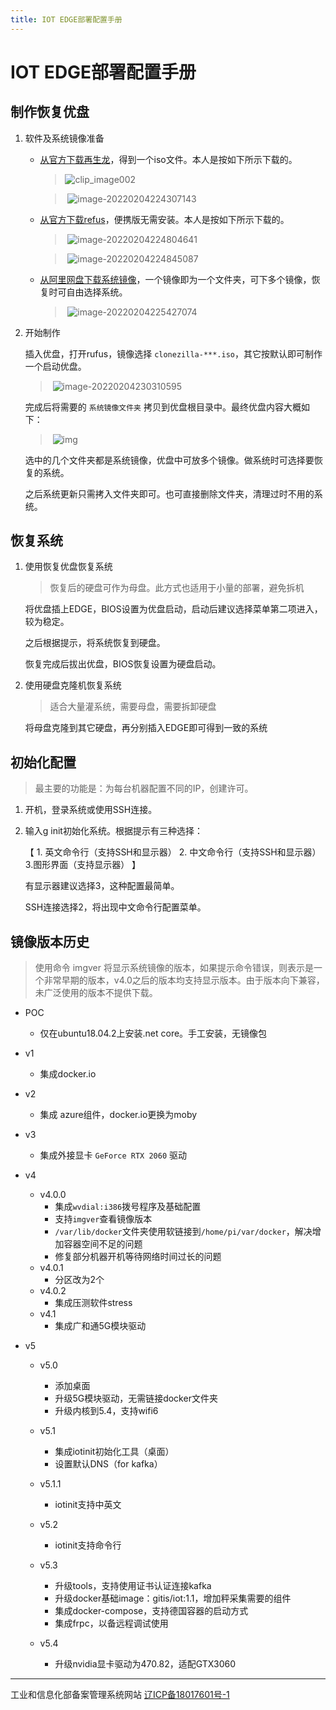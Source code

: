 ```yaml
---
title: IOT EDGE部署配置手册
---
```


# IOT EDGE部署配置手册

## 制作恢复优盘

1. 软件及系统镜像准备

   * <a href="http://clonezilla.nchc.org.tw/clonezilla-live/download/" target="_blank">从官方下载再生龙</a>，得到一个iso文件。本人是按如下所示下载的。

     > ![clip_image002](iotedge.assets/clip_image002.png)

     > ​	![image-20220204224307143](iotedge.assets/image-20220204224307143.png)

   * <a href="http://rufus.ie/zh/" target="_blank">从官方下载refus</a>，便携版无需安装。本人是按如下所示下载的。

     > ​	![image-20220204224804641](iotedge.assets/image-20220204224804641.png)

     > ​	![image-20220204224845087](iotedge.assets/image-20220204224845087.png)

   * <a href="https://www.aliyundrive.com/s/EBtqPevn5T6">从阿里网盘下载系统镜像</a>，一个镜像即为一个文件夹，可下多个镜像，恢复时可自由选择系统。

     > ​	![image-20220204225427074](iotedge.assets/image-20220204225427074.png)

2. 开始制作

   插入优盘，打开rufus，镜像选择 `clonezilla-***.iso`，其它按默认即可制作一个启动优盘。

   > ​	![image-20220204230310595](iotedge.assets/image-20220204230310595.png)

   完成后将需要的 `系统镜像文件夹` 拷贝到优盘根目录中。最终优盘内容大概如下：

   > ​	![img](iotedge.assets/clip_image004-1635930068850.png)

   选中的几个文件夹都是系统镜像，优盘中可放多个镜像。做系统时可选择要恢复的系统。

   之后系统更新只需拷入文件夹即可。也可直接删除文件夹，清理过时不用的系统。

## 恢复系统

1. 使用恢复优盘恢复系统

   > 恢复后的硬盘可作为母盘。此方式也适用于小量的部署，避免拆机

   将优盘插上EDGE，BIOS设置为优盘启动，启动后建议选择菜单第二项进入，较为稳定。

   之后根据提示，将系统恢复到硬盘。

   恢复完成后拔出优盘，BIOS恢复设置为硬盘启动。

2. 使用硬盘克隆机恢复系统

   > 适合大量灌系统，需要母盘，需要拆卸硬盘

   将母盘克隆到其它硬盘，再分别插入EDGE即可得到一致的系统

## 初始化配置

> 最主要的功能是：为每台机器配置不同的IP，创建许可。

1. 开机，登录系统或使用SSH连接。

2. 输入g init初始化系统。根据提示有三种选择：

   【 1. 英文命令行（支持SSH和显示器） 2. 中文命令行（支持SSH和显示器） 3.图形界面（支持显示器） 】

   有显示器建议选择3，这种配置最简单。

   SSH连接选择2，将出现中文命令行配置菜单。

## 镜像版本历史

> 使用命令 imgver 将显示系统镜像的版本，如果提示命令错误，则表示是一个非常早期的版本，v4.0之后的版本均支持显示版本。由于版本向下兼容，未广泛使用的版本不提供下载。

* POC
  
  * 仅在ubuntu18.04.2上安装.net core。手工安装，无镜像包
* v1
  
  * 集成docker.io
* v2
  
  * 集成 azure组件，docker.io更换为moby
* v3
  
  * 集成外接显卡 `GeForce RTX 2060` 驱动
* v4
  * v4.0.0
    * 集成`wvdial:i386`拨号程序及基础配置
    * 支持`imgver`查看镜像版本
    * `/var/lib/docker`文件夹使用软链接到`/home/pi/var/docker`，解决增加容器空间不足的问题
    * 修复部分机器开机等待网络时间过长的问题
  * v4.0.1
    * 分区改为2个
  * v4.0.2
    * 集成压测软件stress
  * v4.1
    * 集成广和通5G模块驱动
* v5
  * v5.0
    * 添加桌面
    * 升级5G模块驱动，无需链接docker文件夹
    * 升级内核到5.4，支持wifi6
  * v5.1
    * 集成iotinit初始化工具（桌面）
    * 设置默认DNS（for kafka）
  * v5.1.1

    * iotinit支持中英文
  * v5.2

    * iotinit支持命令行
  * v5.3
    * 升级tools，支持使用证书认证连接kafka
    * 升级docker基础image：gitis/iot:1.1，增加秤采集需要的组件
    * 集成docker-compose，支持德国容器的启动方式
    * 集成frpc，以备远程调试使用
  * v5.4
    * 升级nvidia显卡驱动为470.82，适配GTX3060


<hr />
工业和信息化部备案管理系统网站 <a href="http://beian.miit.gov.cn/" target="_blank">辽ICP备18017601号-1</a> 

